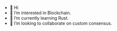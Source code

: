 - 👋 Hi
- 👀 I’m interested in Blockchain.
- 🌱 I’m currently learning Rust.
- 💞️ I’m looking to collaborate on custom consensus.
